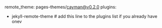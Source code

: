 remote_theme: pages-themes/cayman@v0.2.0
plugins:
- jekyll-remote-theme # add this line to the plugins list if you already have onev
